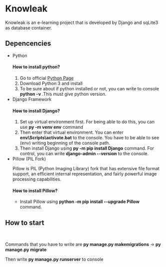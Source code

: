 <h1>Knowleak</h1>
Knowleak is an e-learning project that is developed by Django and sqLite3 as database container.

<h2>Depencencies</h2>
<ul>
    <li>Python</li>
        <h4>How to install python?</h4>
            <ol>
                <li>Go to official <a href="https://www.python.org">Python Page</a></li>
                <li>Download Python 3 and install</li>
                <li>To be sure about if python installed or not, you can write to console <strong>python -v</strong> .This must give python version.</li>
            </ol>
    <li>Django Framework</li>
        <h4>How to install Django?</h4>
            <ol>
                <li>Set up virtual environment first. For being able to do this, you can use <strong>py -m venv env</strong> command</li>
                <li>Then enter that virtual environment. You can enter <strong>env\Scripts\activate.bat</strong> to the console. You have to be able to see (env) writing beginning of the console path.</li>
                <li>Then install Django using <strong>py -m pip install Django</strong> command. For control, you can write <strong>django-admin --version</strong> to the console. </li>
            </ol>
    <li>Pillow (PIL Fork)</li>
        <p>Pillow is PIL (Python Imaging Library) fork that has extensive file format support, an efficient internal representation, and fairly powerful image processing capabilities.</p>
        <h4>How to install Pillow?</h4>
            <ul>
                <li>Install Pillow using <strong>python -m pip install --upgrade Pillow</strong> command.</li>
            </ul>
</ul>

<h2>How to start</h2>
</br>
   <p>Commands that you have to write are <strong>py manage.py makemigrations</strong> -> <strong>py manage.py migrate</strong></p>
<p>Then write <strong>py manage.py runserver</strong> to console</p>